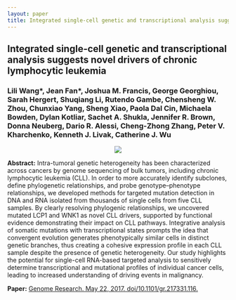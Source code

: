 ```yaml
---
layout: paper
title: Integrated single-cell genetic and transcriptional analysis suggests novel drivers of chronic lymphocytic leukemia
---
```


## Integrated single-cell genetic and transcriptional analysis suggests novel drivers of chronic lymphocytic leukemia

### Lili Wang\*, **Jean Fan\***, Joshua M. Francis, George Georghiou, Sarah Hergert, Shuqiang Li, Rutendo Gambe, Chensheng W. Zhou, Chunxiao Yang, Sheng Xiao, Paola Dal Cin, Michaela Bowden, Dylan Kotliar, Sachet A. Shukla, Jennifer R. Brown, Donna Neuberg, Dario R. Alessi, Cheng-Zhong Zhang, Peter V. Kharchenko, Kenneth J. Livak, Catherine J. Wu

<div align="center"><img class="img-responsive" src="{{ "/images/papers/gr217331116.png" | prepend: site.baseurl }}"></div>

**Abstract:** Intra-tumoral genetic heterogeneity has been characterized across cancers by genome sequencing of bulk tumors, including chronic lymphocytic leukemia (CLL). In order to more accurately identify subclones, define phylogenetic relationships, and probe genotype–phenotype relationships, we developed methods for targeted mutation detection in DNA and RNA isolated from thousands of single cells from five CLL samples. By clearly resolving phylogenic relationships, we uncovered mutated LCP1 and WNK1 as novel CLL drivers, supported by functional evidence demonstrating their impact on CLL pathways. Integrative analysis of somatic mutations with transcriptional states prompts the idea that convergent evolution generates phenotypically similar cells in distinct genetic branches, thus creating a cohesive expression profile in each CLL sample despite the presence of genetic heterogeneity. Our study highlights the potential for single-cell RNA-based targeted analysis to sensitively determine transcriptional and mutational profiles of individual cancer cells, leading to increased understanding of driving events in malignancy.

**Paper:** [Genome Research. May 22, 2017. doi/10.1101/gr.217331.116.](http://www.genome.org/cgi/doi/10.1101/gr.217331.116)


